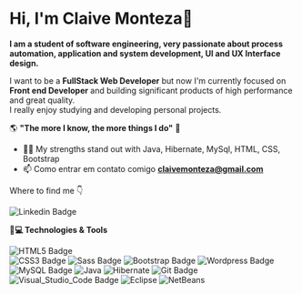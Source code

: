 # Hi, I'm Claive Monteza👋

**I am a student of software engineering, very passionate about process automation, application and system development, UI and UX Interface design.**

I want to be a **FullStack Web Developer** but now I'm currently focused on **Front end Developer** and building significant products of high performance and great quality.<br/> 
I really enjoy studying and developing personal projects. 

   🌎 **"The more I know, the more things I do"** 🧠

- 👨‍💻 My strengths stand out with Java, Hibernate, MySql, HTML, CSS, Bootstrap
- 📫 Como entrar em contato comigo **[claivemonteza@gmail.com](mailto:claivemonteza@gmail.com)**


 Where to find me 👇
 
![Linkedin Badge](https://img.shields.io/badge/LinkedIn-0077B5?style=for-the-badge&logo=linkedin&logoColor=white&link=https://www.linkedin.com/in/claive-monteza-1b157a149/)  

**🚀💻 Technologies & Tools**

![HTML5 Badge](https://img.shields.io/badge/HTML5-E34F26?style=flat&logo=html5&logoColor=white)  
![CSS3 Badge](https://img.shields.io/badge/CSS3-1572B6?style=flat&logo=css3&logoColor=white) 
![Sass Badge](https://img.shields.io/badge/Sass-CC6699?style=flat&logo=sass&logoColor=white) 
![Bootstrap Badge](https://img.shields.io/badge/Bootstrap-563D7C?style=flat&logo=bootstrap&logoColor=white) 
![Wordpress Badge](https://img.shields.io/badge/Wordpress-21759B?style=flat&logo=wordpress&logoColor=white) 
![MySQL Badge](https://img.shields.io/badge/MySQL-00000F?style=flat&logo=mysql&logoColor=white) 
![Java](https://img.shields.io/badge/java-grey?style=flat&logo=java&logoColor=white) 
![Hibernate](https://img.shields.io/badge/hibernate-21759B?style=flat&logo=hibernate&logoColor=white) 
![Git Badge](https://img.shields.io/badge/Git-F05032?style=flat&logo=git&logoColor=white) 
![Visual_Studio_Code Badge](https://img.shields.io/badge/Visual_Studio_Code-0078D4?style=flat&logo=visual%20studio%20code&logoColor=white)
![Eclipse](https://img.shields.io/badge/eclipse-0078D4?style=flat&logo=eclipse&logoColor=white) 
![NetBeans](https://img.shields.io/badge/netbeans-grey?style=flat&logo=netbeans&logoColor=white) 
